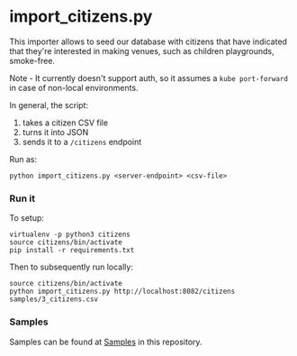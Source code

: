 # import_citizens.py

This importer allows to seed our database with citizens that have indicated
that they're interested in making venues, such as children playgrounds, smoke-free.

Note - It currently doesn't support auth, so it assumes a `kube port-forward` in case of
non-local environments.

In general, the script:
1. takes a citizen CSV file
1. turns it into JSON 
1. sends it to a `/citizens` endpoint

Run as:
```
python import_citizens.py <server-endpoint> <csv-file>
```

### Run it

To setup:
```commandline
virtualenv -p python3 citizens
source citizens/bin/activate
pip install -r requirements.txt
```

Then to subsequently run locally:
```commandline
source citizens/bin/activate
python import_citizens.py http://localhost:8082/citizens samples/3_citizens.csv 
```

### Samples

Samples can be found at [Samples](./samples) in this repository.
